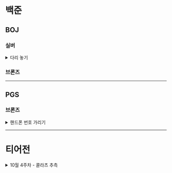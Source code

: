 # 백준

## BOJ

### 실버

<details>
<summary>다리 놓기</summary>
<div markdown="1">

### [다리놓기](https://github.com/yusw10/algorithm-study-in-swift/blob/main/Borysarang/Algorithm_Study_in_Swift/Algorithm_Study_in_Swift/BOJ/SILVER/BOJ_%EB%8B%A4%EB%A6%AC%EB%86%93%EA%B8%B0_1010.swift)

- 정수론
  - N개의 출발지에서 M개의 도착지로 가는 다리의 개수가 총 몇가지가 가능한지에 대한 문제
  - 이중 다리가 가로지르는 형태는 존재할 수 없음. 즉 순서가 상관이 없음
  - M개의 도착지중 N개의 출발지로부터 다리를 놓는 경우의 수를 구하는문제 
  - 즉 조합
- 다이나믹 프로그래밍
  - M, 즉 도착지는 출발지보다 항상 같거나 많다.
  - M의 최대값은 30
  - 조합 공식에 따르면 최대 30!까지 가능함
  - 30!의 계산을 여러번 진행하면 굉장히 복잡함. 즉 중간까지의 계산과정을 저장할 필요가 있음
  - 각 팩토리얼까지의 계산 결과를 저장할 배열을 하나 선언하여 중복 계산과정을 제거함
  
</div>
</details>

### 브론즈

---

## PGS

### 브론즈

<details>
<summary>핸드폰 번호 가리기</summary>
<div markdown="1">

### [핸드폰 번호 가리기](https://github.com/yusw10/algorithm-study-in-swift/blob/main/Borysarang/Algorithm_Study_in_Swift/Algorithm_Study_in_Swift/PGS/BRONZE/PGS_%ED%95%B8%EB%93%9C%ED%8F%B0%EB%B2%88%ED%98%B8%EA%B0%80%EB%A6%AC%EA%B8%B0.swift)

- 문자열의 substring을 통해 뒤의 4글자만을 제외하고는 * 처리한다.
- 다만 Swift는 문자열의 직접적 서브스트링을 지원하지 않고 String.Index라는 구조체를 통해 배열 인텍스에 접근토록한다.
  
</div>
</details>


---
# 티어전

<details>
<summary>10월 4주차 - 콜라츠 추측</summary>
<div markdown="1">

### [콜라츠 추측](https://school.programmers.co.kr/learn/courses/30/lessons/12943?language=swift) - 레벨 1 (브론즈)

### 참가자
[보리사랑](https://github.com/yusw10)
[핀](https://github.com/finnn1) 🏅

### 문제 풀이
콜라츠 추측 알고리즘 그대로를 함수로 빼주었다.

### 기타
함수로 빼는것이 알고리즘 실행시간에 영향을 주는가?

</div>
</details>
